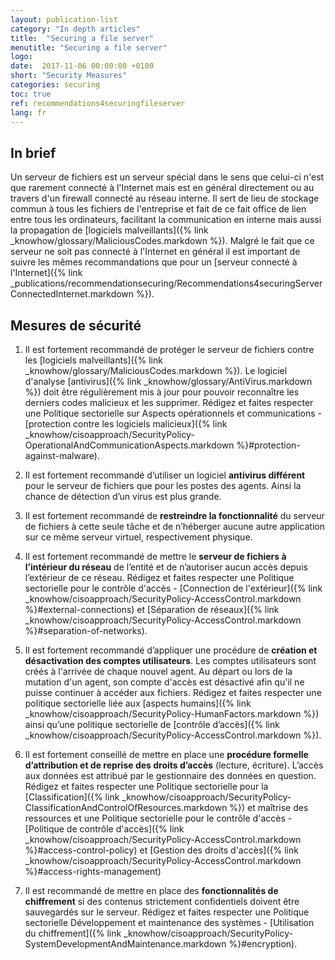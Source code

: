 ```yaml
---
layout: publication-list
category: "In depth articles"
title:  "Securing a file server"
menutitle: "Securing a file server"
logo:
date:  2017-11-06 00:00:00 +0100
short: "Security Measures"
categories: securing
toc: true
ref: recommendations4securingfileserver
lang: fr
---
```


## In brief
Un serveur de fichiers est un serveur spécial dans le sens que celui-ci n'est que rarement connecté à l'Internet mais est en général directement ou au travers d'un firewall connecté au réseau interne. Il sert de lieu de stockage commun à tous les fichiers de l'entreprise et fait de ce fait office de lien entre tous les ordinateurs, facilitant la communication en interne mais aussi la propagation de [logiciels malveillants]({% link _knowhow/glossary/MaliciousCodes.markdown %}).
Malgré le fait que ce serveur ne soit pas connecté à l'Internet en général il est important de suivre les mêmes recommandations que pour un [serveur connecté à l'Internet]({% link _publications/recommendationsecuring/Recommendations4securingServerConnectedInternet.markdown %}).

## Mesures de sécurité

1. Il est fortement recommandé de protéger le serveur de fichiers contre les [logiciels malveillants]({% link _knowhow/glossary/MaliciousCodes.markdown %}). Le logiciel d'analyse [antivirus]({% link _knowhow/glossary/AntiVirus.markdown %}) doit être régulièrement mis à jour pour pouvoir reconnaître les derniers codes malicieux et les supprimer. Rédigez et faites respecter une Politique sectorielle sur Aspects opérationnels et communications - [protection contre les logiciels malicieux]({% link _knowhow/cisoapproach/SecurityPolicy-OperationalAndCommunicationAspects.markdown %}#protection-against-malware).

2. Il est fortement recommandé d’utiliser un logiciel **antivirus différent** pour le serveur de fichiers que pour les postes des agents. Ainsi la chance de détection d’un virus est plus grande.

3. Il est fortement recommandé de **restreindre la fonctionnalité** du serveur de fichiers à cette seule tâche et de n’héberger aucune autre application sur ce même serveur virtuel, respectivement physique.

1. Il est fortement recommandé de mettre le **serveur de fichiers à l’intérieur du réseau** de l’entité et de n’autoriser aucun accès depuis l’extérieur de ce réseau. Rédigez et faites respecter une Politique sectorielle pour le contrôle d'accès - [Connection de l'extérieur]({% link _knowhow/cisoapproach/SecurityPolicy-AccessControl.markdown %}#external-connections) et [Séparation de réseaux]({% link _knowhow/cisoapproach/SecurityPolicy-AccessControl.markdown %}#separation-of-networks).

5. Il est fortement recommandé d’appliquer une procédure de **création et désactivation des comptes utilisateurs**. Les comptes utilisateurs sont créés à l'arrivée de chaque nouvel agent. Au départ ou lors de la mutation d'un agent, son compte d'accès est désactivé afin qu'il ne puisse continuer à accéder aux fichiers. Rédigez et faites respecter une politique sectorielle liée aux [aspects humains]({% link _knowhow/cisoapproach/SecurityPolicy-HumanFactors.markdown %}) ainsi qu’une politique sectorielle de [contrôle d’accès]({% link _knowhow/cisoapproach/SecurityPolicy-AccessControl.markdown %}).

1. Il est fortement conseillé de mettre en place une **procédure formelle d’attribution et de reprise des droits d’accès** (lecture, écriture). L’accès aux données est attribué par le gestionnaire des données en question. Rédigez et faites respecter une Politique sectorielle pour la [Classification]({% link _knowhow/cisoapproach/SecurityPolicy-ClassificationAndControlOfResources.markdown %}) et maîtrise des ressources et une Politique sectorielle pour le contrôle d'accès - [Politique de contrôle d'accès]({% link _knowhow/cisoapproach/SecurityPolicy-AccessControl.markdown %}#access-control-policy) et [Gestion des droits d'accès]({% link _knowhow/cisoapproach/SecurityPolicy-AccessControl.markdown %}#access-rights-management)

1. Il est recommandé de mettre en place des **fonctionnalités de chiffrement** si des contenus strictement confidentiels doivent être sauvegardés sur le serveur. Rédigez et faites respecter une Politique sectorielle Développement et maintenance des systèmes - [Utilisation du chiffrement]({% link _knowhow/cisoapproach/SecurityPolicy-SystemDevelopmentAndMaintenance.markdown %}#encryption).
